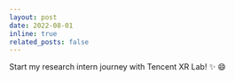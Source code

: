 ```yaml
---
layout: post
date: 2022-08-01
inline: true
related_posts: false
---
```


Start my research intern journey with Tencent XR Lab! :sparkles: :smile:
